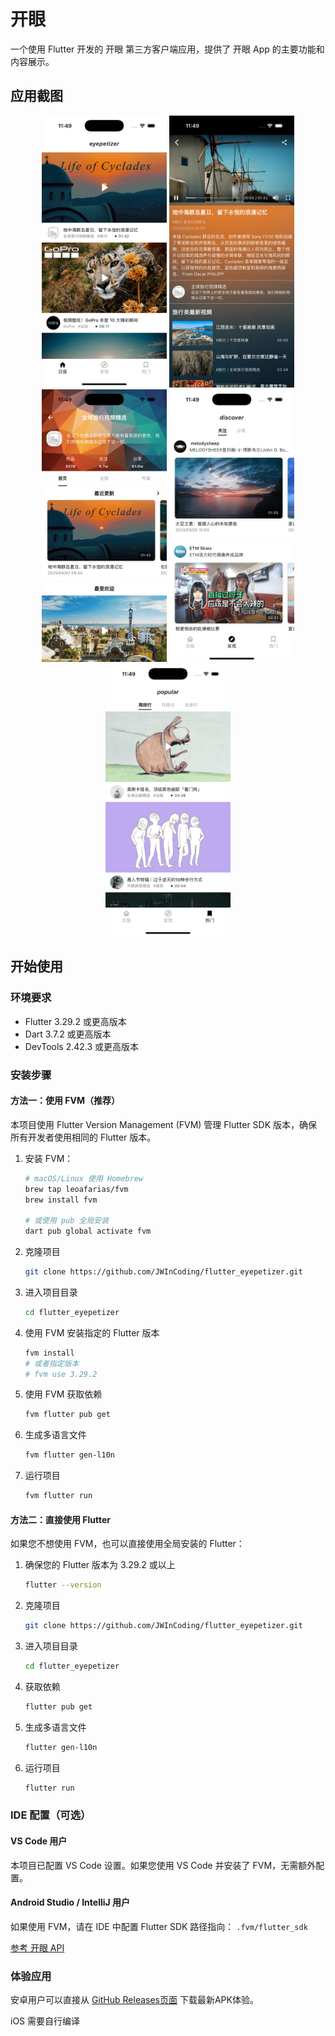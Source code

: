 # 开眼

一个使用 Flutter 开发的 开眼 第三方客户端应用，提供了 开眼 App 的主要功能和内容展示。

## 应用截图

<div align="center">
  <p>
    <img src="screenshots/screenshot0.png" width="200" />
    <img src="screenshots/screenshot1.png" width="200" />
    <img src="screenshots/screenshot2.png" width="200" />
    <img src="screenshots/screenshot3.png" width="200" />
    <img src="screenshots/screenshot4.png" width="200" />
  </p>  
</div>

## 开始使用

### 环境要求

- Flutter 3.29.2 或更高版本
- Dart 3.7.2 或更高版本
- DevTools 2.42.3 或更高版本

### 安装步骤

#### 方法一：使用 FVM（推荐）

本项目使用 Flutter Version Management (FVM) 管理 Flutter SDK 版本，确保所有开发者使用相同的 Flutter 版本。

1. 安装 FVM：
   ```bash
   # macOS/Linux 使用 Homebrew
   brew tap leoafarias/fvm
   brew install fvm
   
   # 或使用 pub 全局安装
   dart pub global activate fvm
   ```

2. 克隆项目
   ```bash
   git clone https://github.com/JWInCoding/flutter_eyepetizer.git
   ```

3. 进入项目目录
   ```bash
   cd flutter_eyepetizer
   ```

4. 使用 FVM 安装指定的 Flutter 版本
   ```bash
   fvm install
   # 或者指定版本 
   # fvm use 3.29.2
   ```

5. 使用 FVM 获取依赖
   ```bash
   fvm flutter pub get
   ```

6. 生成多语言文件
   ```bash
   fvm flutter gen-l10n
   ```

7. 运行项目
   ```bash
   fvm flutter run
   ```

#### 方法二：直接使用 Flutter

如果您不想使用 FVM，也可以直接使用全局安装的 Flutter：

1. 确保您的 Flutter 版本为 3.29.2 或以上
   ```bash
   flutter --version
   ```

2. 克隆项目
   ```bash
   git clone https://github.com/JWInCoding/flutter_eyepetizer.git
   ```

3. 进入项目目录
   ```bash
   cd flutter_eyepetizer
   ```

4. 获取依赖
   ```bash
   flutter pub get
   ```

5. 生成多语言文件
   ```bash
   flutter gen-l10n
   ```

6. 运行项目
   ```bash
   flutter run
   ```

### IDE 配置（可选）

#### VS Code 用户

本项目已配置 VS Code 设置。如果您使用 VS Code 并安装了 FVM，无需额外配置。

#### Android Studio / IntelliJ 用户

如果使用 FVM，请在 IDE 中配置 Flutter SDK 路径指向：
`.fvm/flutter_sdk`

[参考 开眼 API](https://github.com/huanghui0906/API/blob/master/Eyepetizer.md)

### 体验应用

安卓用户可以直接从 [GitHub Releases页面](https://github.com/JWInCoding/flutter_eyepetizer/releases) 下载最新APK体验。

iOS 需要自行编译